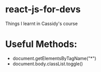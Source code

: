 # react-js-for-devs
Things I learnt in Cassidy's course

# Useful Methods:
- document.getElementsByTagName("*")
- document.body.classList.toggle()

